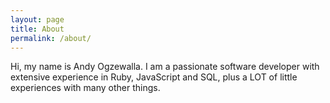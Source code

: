 ```yaml
---
layout: page
title: About
permalink: /about/
---
```


Hi, my name is Andy Ogzewalla. I am a passionate software developer with extensive experience in Ruby, JavaScript and SQL, plus a LOT of little experiences with many other things.
